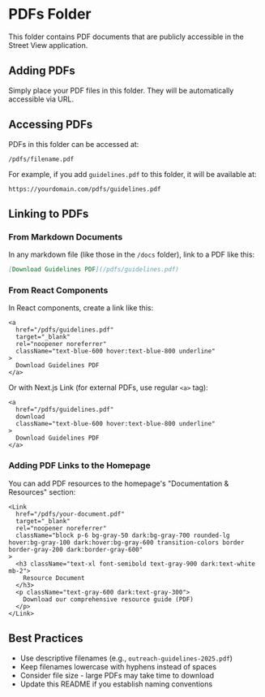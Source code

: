 # PDFs Folder

This folder contains PDF documents that are publicly accessible in the Street View application.

## Adding PDFs

Simply place your PDF files in this folder. They will be automatically accessible via URL.

## Accessing PDFs

PDFs in this folder can be accessed at:

```
/pdfs/filename.pdf
```

For example, if you add `guidelines.pdf` to this folder, it will be available at:

```
https://yourdomain.com/pdfs/guidelines.pdf
```

## Linking to PDFs

### From Markdown Documents

In any markdown file (like those in the `/docs` folder), link to a PDF like this:

```markdown
[Download Guidelines PDF](/pdfs/guidelines.pdf)
```

### From React Components

In React components, create a link like this:

```tsx
<a
  href="/pdfs/guidelines.pdf"
  target="_blank"
  rel="noopener noreferrer"
  className="text-blue-600 hover:text-blue-800 underline"
>
  Download Guidelines PDF
</a>
```

Or with Next.js Link (for external PDFs, use regular `<a>` tag):

```tsx
<a
  href="/pdfs/guidelines.pdf"
  download
  className="text-blue-600 hover:text-blue-800 underline"
>
  Download Guidelines PDF
</a>
```

### Adding PDF Links to the Homepage

You can add PDF resources to the homepage's "Documentation & Resources" section:

```tsx
<Link
  href="/pdfs/your-document.pdf"
  target="_blank"
  rel="noopener noreferrer"
  className="block p-6 bg-gray-50 dark:bg-gray-700 rounded-lg hover:bg-gray-100 dark:hover:bg-gray-600 transition-colors border border-gray-200 dark:border-gray-600"
>
  <h3 className="text-xl font-semibold text-gray-900 dark:text-white mb-2">
    Resource Document
  </h3>
  <p className="text-gray-600 dark:text-gray-300">
    Download our comprehensive resource guide (PDF)
  </p>
</Link>
```

## Best Practices

- Use descriptive filenames (e.g., `outreach-guidelines-2025.pdf`)
- Keep filenames lowercase with hyphens instead of spaces
- Consider file size - large PDFs may take time to download
- Update this README if you establish naming conventions
